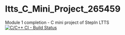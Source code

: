 # ltts_C_Mini_Project_265459
Module 1 completion - C mini project of StepIn LTTS
[![C/C++ CI - Build Status](https://github.com/geek-gopi/C_Mini_Project_265459/actions/workflows/c-cpp.yml/badge.svg)](https://github.com/geek-gopi/C_Mini_Project_265459/actions/workflows/c-cpp.yml)
